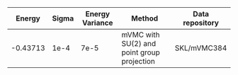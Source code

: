 |       Energy          |  Sigma          | Energy Variance  |  Method                                                          | Data repository                     |
| ----------------------| ----------------| -----------------|------------------------------------------------------------------|------------------------------------ |
|    -0.43713           |  1e-4           | 7e-5             | mVMC with SU(2) and point group projection                       | SKL/mVMC384                         |
